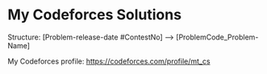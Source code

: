# My Codeforces Solutions

Structure:
[Problem-release-date #ContestNo] --> [ProblemCode_Problem-Name]

My Codeforces profile:
https://codeforces.com/profile/mt_cs
